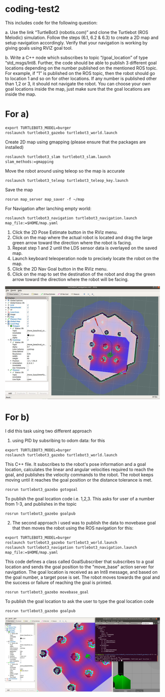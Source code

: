 # coding-test2

This includes code for the following question:

a. Use the link “TurtleBot3 (robotis.com)” and clone the Turtlebot (ROS Melodic) simulation.
Follow the steps (6.1, 6.2 & 6.3) to create a 2D map and setup navigation accordingly. Verify that
your navigation is working by giving goals using RVIZ goal tool.

b. Write a C++ node which subscribes to topic “/goal_location” of type “std_msgs/Int8. Further, the
code should be able to publish 3 different goal locations depending on the number published on
the mentioned ROS topic. For example, if “1” is published on the ROS topic, then the robot should
go to location 1 and so on for other locations. If any number is published other than 1,2 or 3, it
should not navigate the robot. You can choose your own goal locations inside the map, just make
sure that the goal locations are inside the map.

# For a)
```
export TURTLEBOT3_MODEL=burger
roslaunch turtlebot3_gazebo turtlebot3_world.launch
```

Create 2D map using gmapping (please ensure that the packages are installed)
```
roslaunch turtlebot3_slam turtlebot3_slam.launch slam_methods:=gmapping
```
Move the robot around using teleop so the map is accurate
```
roslaunch turtlebot3_teleop turtlebot3_teleop_key.launch
```

Save the map 

```
rosrun map_server map_saver -f ~/map
```

For Navigation after lanching empty world:
```
roslaunch turtlebot3_navigation turtlebot3_navigation.launch map_file:=$HOME/map.yaml
```

1. Click the 2D Pose Estimate button in the RViz menu.
2. Click on the map where the actual robot is located and drag the large green arrow toward the direction where the robot is facing.
3. Repeat step 1 and 2 until the LDS sensor data is overlayed on the saved map.
4. Launch keyboard teleoperation node to precisely locate the robot on the map.
5. Click the 2D Nav Goal button in the RViz menu.
6. Click on the map to set the destination of the robot and drag the green arrow toward the direction where the robot will be facing.

![alt text](https://github.com/alam121/coding-test2/blob/main/q2_5.JPG)

# For b)

I did this task using two different approach

1) using PID by subsribing to odom data: 
for this

```
export TURTLEBOT3_MODEL=burger
roslaunch turtlebot3_gazebo turtlebot3_world.launch
```

This C++ file. It subscribes to the robot's pose information and a goal location, calculates the linear and angular velocities required to reach the goal, and publishes the velocity commands to the robot. The robot keeps moving until it reaches the goal position or the distance tolerance is met.
```
rosrun turtlebot3_gazebo gotogoal
```
To publish the goal location code i.e. 1,2,3. This asks for user of a number from 1-3, and publishes in the topic

```
rosrun turtlebot3_gazebo goalpub
```

2) The second approach i used was to publish the data to movebase goal that then moves the robot using the ROS navigation
for this:

```
export TURTLEBOT3_MODEL=burger
roslaunch turtlebot3_gazebo turtlebot3_world.launch
roslaunch turtlebot3_navigation turtlebot3_navigation.launch map_file:=$HOME/map.yaml
```

This code defines a class called GoalSubscriber that subscribes to a goal location and sends the goal position to the "move_base" action server for navigation. The goal location is received as an Int8 message, and based on the goal number, a target pose is set. The robot moves towards the goal and the success or failure of reaching the goal is printed.

```
rosrun turtlebot3_gazebo movebase_goal

```
To publish the goal location to ask the user to type the goal location code
```
rosrun turtlebot3_gazebo goalpub
```

![alt text](https://github.com/alam121/coding-test2/blob/main/q2_6.JPG)



